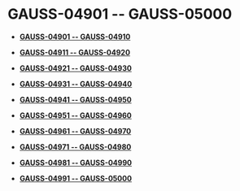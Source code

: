 # GAUSS-04901 -- GAUSS-05000<a name="ZH-CN_TOPIC_0302073726"></a>

-   **[GAUSS-04901 -- GAUSS-04910](GAUSS-04901----GAUSS-04910.md)**  

-   **[GAUSS-04911 -- GAUSS-04920](GAUSS-04911----GAUSS-04920.md)**  

-   **[GAUSS-04921 -- GAUSS-04930](GAUSS-04921----GAUSS-04930.md)**  

-   **[GAUSS-04931 -- GAUSS-04940](GAUSS-04931----GAUSS-04940.md)**  

-   **[GAUSS-04941 -- GAUSS-04950](GAUSS-04941----GAUSS-04950.md)**  

-   **[GAUSS-04951 -- GAUSS-04960](GAUSS-04951----GAUSS-04960.md)**  

-   **[GAUSS-04961 -- GAUSS-04970](GAUSS-04961----GAUSS-04970.md)**  

-   **[GAUSS-04971 -- GAUSS-04980](GAUSS-04971----GAUSS-04980.md)**  

-   **[GAUSS-04981 -- GAUSS-04990](GAUSS-04981----GAUSS-04990.md)**  

-   **[GAUSS-04991 -- GAUSS-05000](GAUSS-04991----GAUSS-05000.md)**  


